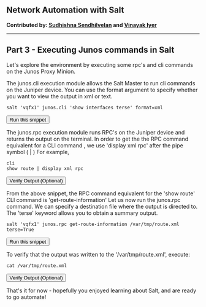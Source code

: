 ## Network Automation with Salt

**Contributed by: [Sudhishna Sendhilvelan](https://github.com/Sudhishna) and [Vinayak Iyer](https://github.com/vinayak-skywalker)**

---

## Part 3 - Executing Junos commands in Salt

Let's explore the environment by executing some rpc's and cli commands on the Junos Proxy Minion.

The junos.cli execution module allows the Salt Master to run cli commands on the Juniper device. You can use the  format argument to specify whether you want to view the output in xml or text.

```
salt 'vqfx1' junos.cli 'show interfaces terse' format=xml
```
<button type="button" class="btn btn-primary btn-sm" onclick="runSnippetInTab('salt1', 0)">Run this snippet</button>

The junos.rpc execution module runs RPC's on the Juniper device and returns the output on the terminal.
In order to get the the RPC command equivalent for a CLI command , we use 'display xml rpc' after the pipe symbol ( | )
For example,

```
cli
show route | display xml rpc
```
<button type="button" class="btn btn-primary btn-sm" onclick="runSnippetInTab('vqfx1', 1)">Verify Output (Optional)</button>

From the above snippet, the RPC command equivalent for the 'show route' CLI command is 'get-route-information'
Let us now run the junos.rpc command. We can specify a destination file where the output is directed to. The 'terse' keyword allows you to obtain a summary output.

```
salt 'vqfx1' junos.rpc get-route-information /var/tmp/route.xml terse=True
```
<button type="button" class="btn btn-primary btn-sm" onclick="runSnippetInTab('salt1', 2)">Run this snippet</button>

To verify that the output was written to the '/var/tmp/route.xml', execute:

```
cat /var/tmp/route.xml
```
<button type="button" class="btn btn-primary btn-sm" onclick="runSnippetInTab('salt1', 3)">Verify Output (Optional)</button>

That's it for now - hopefully you enjoyed learning about Salt, and are ready to go automate!
